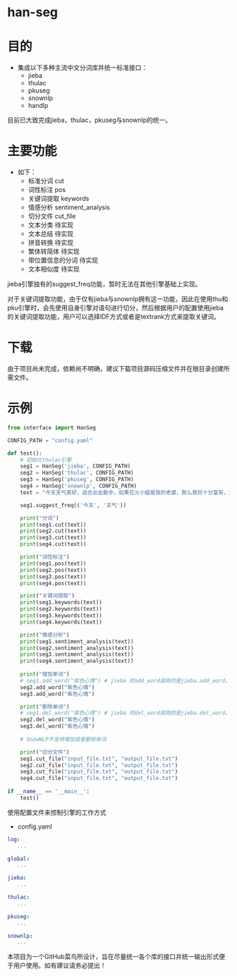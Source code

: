 han-seg
========

目的
========
* 集成以下多种主流中文分词库并统一标准接口：
    * jieba
    * thulac
    * pkuseg
    * snownlp
    * handlp

目前已大致完成jieba，thulac，pkuseg与snownlp的统一。

主要功能
========
* 如下：
    * 标准分词 cut
    * 词性标注 pos
    * 关键词提取 keywords
    * 情感分析 sentiment_analysis
    * 切分文件 cut_file
    * 文本分类 待实现
    * 文本总结 待实现
    * 拼音转换 待实现
    * 繁体转简体 待实现
    * 带位置信息的分词 待实现
    * 文本相似度 待实现

jieba引擎独有的suggest_freq功能，暂时无法在其他引擎基础上实现。

对于关键词提取功能，由于仅有jieba与snownlp拥有这一功能，因此在使用thu和pku引擎时，会先使用自身引擎对语句进行切分，然后根据用户的配置使用jieba的关键词提取功能，用户可以选择IDF方式或者是textrank方式来提取关键词。

下载
========
由于项目尚未完成，依赖尚不明确，建议下载项目源码压缩文件并在根目录创建所需文件。

示例
========
```python
from interface import HanSeg

CONFIG_PATH = "config.yaml"

def test():
    # 初始化thulac引擎
    seg1 = HanSeg('jieba', CONFIG_PATH)
    seg2 = HanSeg('thulac', CONFIG_PATH)
    seg3 = HanSeg('pkuseg', CONFIG_PATH)
    seg4 = HanSeg('snownlp', CONFIG_PATH)
    text = "今天天气真好，适合出去散步。如果花火小姐是我的老婆，那么我将十分富有，这样我就再也不用打工了。想到这就觉得很开心！"

    seg1.suggest_freq(('今天', '天气'))

    print("分词")
    print(seg1.cut(text))
    print(seg2.cut(text))
    print(seg3.cut(text))
    print(seg4.cut(text))

    print("词性标注")
    print(seg1.pos(text))
    print(seg2.pos(text))
    print(seg3.pos(text))
    print(seg4.pos(text))

    print("关键词提取")
    print(seg1.keywords(text))
    print(seg2.keywords(text))
    print(seg3.keywords(text))
    print(seg4.keywords(text))

    print("情感分析")
    print(seg1.sentiment_analysis(text))
    print(seg2.sentiment_analysis(text))
    print(seg3.sentiment_analysis(text))
    print(seg4.sentiment_analysis(text))
    
    print("增加单词")
    # seg1.add_word("紫色心情") # jieba 的add_word调用的是jieba.add_word，不会作用在user_dict上。
    seg2.add_word("紫色心情")
    seg3.add_word("紫色心情")

    print("删除单词")
    # seg1.del_word("紫色心情") # jieba 的del_word调用的是jieba.del_word，不会作用在user_dict上。
    seg2.del_word("紫色心情")
    seg3.del_word("紫色心情")
    
    # SnowNLP不支持增加或者删除单词

    print("切分文件")
    seg1.cut_file("input_file.txt", "output_file.txt")
    seg2.cut_file("input_file.txt", "output_file.txt")
    seg3.cut_file("input_file.txt", "output_file.txt")
    seg4.cut_file("input_file.txt", "output_file.txt")
    
if __name__ == '__main__':
    test()
```

使用配置文件来控制引擎的工作方式
* config.yaml
```yaml
log:
   ...

global:
   ...

jieba:
   ...

thulac:
   ...

pkuseg:
   ...

snownlp:
   ...
```

本项目为一个GitHub菜鸟所设计，旨在尽量统一各个库的接口并统一输出形式便于用户使用。如有建议请务必提出！
